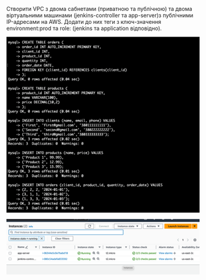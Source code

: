 Створити VPC з двома сабнетами (приватною та публічною) та двома віртуальними машинами (jenkins-controller та app-server)з публічними IP-адресами на AWS. 
Додати до них теги з ключ-значення environment:prod та role: (jenkins та application відповідно).

![image1](https://github.com/NataliaKozey/laba/blob/master/lesson17/images/img.png)

![image2](https://github.com/NataliaKozey/laba/blob/master/lesson21/images/img_1.png)